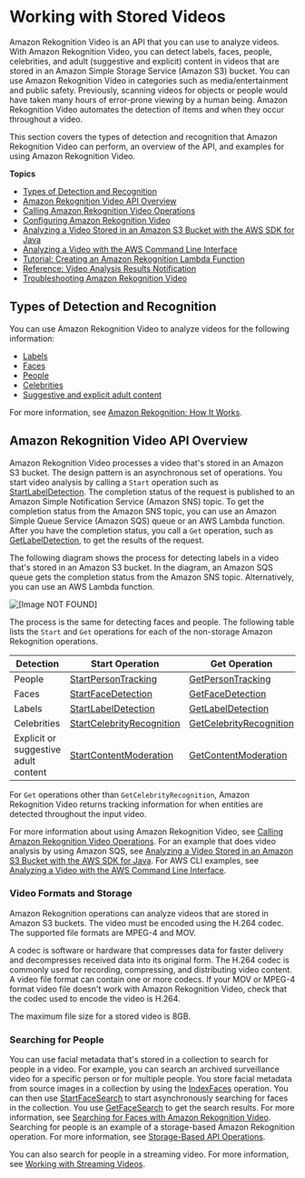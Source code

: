 # Working with Stored Videos<a name="video"></a>

Amazon Rekognition Video is an API that you can use to analyze videos\. With Amazon Rekognition Video, you can detect labels, faces, people, celebrities, and adult \(suggestive and explicit\) content in videos that are stored in an Amazon Simple Storage Service \(Amazon S3\) bucket\. You can use Amazon Rekognition Video in categories such as media/entertainment and public safety\. Previously, scanning videos for objects or people would have taken many hours of error\-prone viewing by a human being\. Amazon Rekognition Video automates the detection of items and when they occur throughout a video\.

This section covers the types of detection and recognition that Amazon Rekognition Video can perform, an overview of the API, and examples for using Amazon Rekognition Video\.

**Topics**
+ [Types of Detection and Recognition](#video-recognition-types)
+ [Amazon Rekognition Video API Overview](#video-api-overview)
+ [Calling Amazon Rekognition Video Operations](api-video.md)
+ [Configuring Amazon Rekognition Video](api-video-roles.md)
+ [Analyzing a Video Stored in an Amazon S3 Bucket with the AWS SDK for Java](video-analyzing-with-sqs.md)
+ [Analyzing a Video with the AWS Command Line Interface](video-cli-commands.md)
+ [Tutorial: Creating an Amazon Rekognition Lambda Function](stored-video-lambda.md)
+ [Reference: Video Analysis Results Notification](video-notification-payload.md)
+ [Troubleshooting Amazon Rekognition Video](video-troubleshooting.md)

## Types of Detection and Recognition<a name="video-recognition-types"></a>

You can use Amazon Rekognition Video to analyze videos for the following information:
+ [Labels](labels.md)
+ [Faces](faces.md)
+ [People](persons.md)
+ [Celebrities](celebrities.md)
+ [Suggestive and explicit adult content](moderation.md)

For more information, see [Amazon Rekognition: How It Works](how-it-works.md)\.

## Amazon Rekognition Video API Overview<a name="video-api-overview"></a>

Amazon Rekognition Video processes a video that's stored in an Amazon S3 bucket\. The design pattern is an asynchronous set of operations\. You start video analysis by calling a `Start` operation such as [StartLabelDetection](API_StartLabelDetection.md)\. The completion status of the request is published to an Amazon Simple Notification Service \(Amazon SNS\) topic\. To get the completion status from the Amazon SNS topic, you can use an Amazon Simple Queue Service \(Amazon SQS\) queue or an AWS Lambda function\. After you have the completion status, you call a `Get` operation, such as [GetLabelDetection](API_GetLabelDetection.md), to get the results of the request\. 

The following diagram shows the process for detecting labels in a video that's stored in an Amazon S3 bucket\. In the diagram, an Amazon SQS queue gets the completion status from the Amazon SNS topic\. Alternatively, you can use an AWS Lambda function\. 

![\[Image NOT FOUND\]](http://docs.aws.amazon.com/rekognition/latest/dg/images/VideoRekognition.png)

The process is the same for detecting faces and people\. The following table lists the `Start` and `Get` operations for each of the non\-storage Amazon Rekognition operations\.


| Detection | Start Operation | Get Operation | 
| --- | --- | --- | 
|  People  |  [StartPersonTracking](API_StartPersonTracking.md)  |  [GetPersonTracking](API_GetPersonTracking.md)  | 
|  Faces  |  [StartFaceDetection](API_StartFaceDetection.md)  |  [GetFaceDetection](API_GetFaceDetection.md)  | 
|  Labels  |  [StartLabelDetection](API_StartLabelDetection.md)  |  [GetLabelDetection](API_GetLabelDetection.md)  | 
|  Celebrities  |  [StartCelebrityRecognition](API_StartCelebrityRecognition.md)  |  [GetCelebrityRecognition](API_GetCelebrityRecognition.md)  | 
|  Explicit or suggestive adult content  |  [StartContentModeration](API_StartContentModeration.md)  |  [GetContentModeration](API_GetContentModeration.md)  | 

For `Get` operations other than `GetCelebrityRecognition`, Amazon Rekognition Video returns tracking information for when entities are detected throughout the input video\. 

For more information about using Amazon Rekognition Video, see [Calling Amazon Rekognition Video Operations](api-video.md)\. For an example that does video analysis by using Amazon SQS, see [Analyzing a Video Stored in an Amazon S3 Bucket with the AWS SDK for Java](video-analyzing-with-sqs.md)\. For AWS CLI examples, see [Analyzing a Video with the AWS Command Line Interface](video-cli-commands.md)\.

### Video Formats and Storage<a name="video-storage-formats"></a>

Amazon Rekognition operations can analyze videos that are stored in Amazon S3 buckets\. The video must be encoded using the H\.264 codec\. The supported file formats are MPEG\-4 and MOV\. 

A codec is software or hardware that compresses data for faster delivery and decompresses received data into its original form\. The H\.264 codec is commonly used for recording, compressing, and distributing video content\. A video file format can contain one or more codecs\. If your MOV or MPEG\-4 format video file doesn't work with Amazon Rekognition Video, check that the codec used to encode the video is H\.264\.

The maximum file size for a stored video is 8GB\.

### Searching for People<a name="video-searching-persons-overview"></a>

You can use facial metadata that's stored in a collection to search for people in a video\. For example, you can search an archived surveillance video for a specific person or for multiple people\. You store facial metadata from source images in a collection by using the [IndexFaces](API_IndexFaces.md) operation\. You can then use [StartFaceSearch](API_StartFaceSearch.md) to start asynchronously searching for faces in the collection\. You use [GetFaceSearch](API_GetFaceSearch.md) to get the search results\. For more information, see [Searching for Faces with Amazon Rekognition Video](collections-search-person.md)\. Searching for people is an example of a storage\-based Amazon Rekognition operation\. For more information, see [Storage\-Based API Operations](how-it-works-storage-non-storage.md#how-it-works-storage-based)\.

You can also search for people in a streaming video\. For more information, see [Working with Streaming Videos](streaming-video.md)\.
